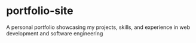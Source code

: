 # portfolio-site
A personal portfolio showcasing my projects, skills, and experience in web development and software engineering
